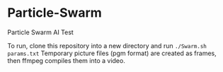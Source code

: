 # Particle-Swarm
Particle Swarm AI Test

To run, clone this repository into a new directory and run `./Swarm.sh params.txt`
Temporary picture files (pgm format) are created as frames, then ffmpeg compiles them into a video.
